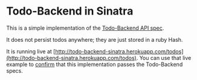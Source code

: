 Todo-Backend in Sinatra
====================

This is a simple implementation of the [Todo-Backend API spec](https://github.com/moredip/todo-backend).

It does not persist todos anywhere; they are just stored in a ruby Hash.

It is running live at [http://todo-backend-sinatra.herokuapp.com/todos](http://todo-backend-sinatra.herokuapp.com/todos). You can use that live example to [confirm](http://todo-backend.thepete.net/specs/specs.html?http://todo-backend-sinatra.herokuapp.com/todos) that this implementation passes the Todo-Backend specs.

